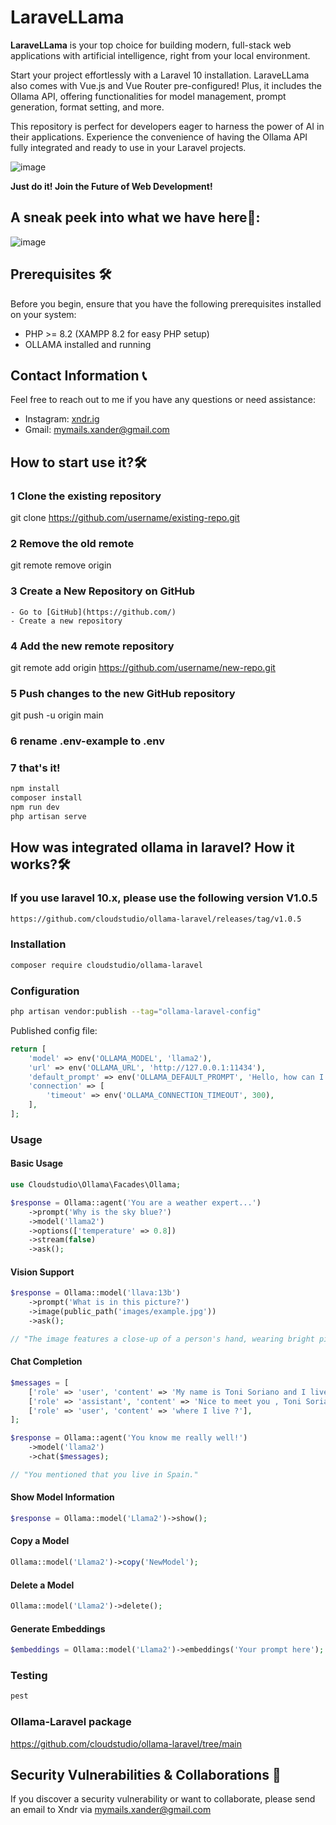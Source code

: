 # LaraveLLama

**LaraveLLama** is your top choice for building modern, full-stack web applications with artificial intelligence, right from your local environment.

Start your project effortlessly with a Laravel 10 installation. LaraveLLama also comes with Vue.js and Vue Router pre-configured! Plus, it includes the Ollama API, offering functionalities for model management, prompt generation, format setting, and more.

This repository is perfect for developers eager to harness the power of AI in their applications. Experience the convenience of having the Ollama API fully integrated and ready to use in your Laravel projects.

![image](https://github.com/xndrgit/xndr-laravellama/assets/115892862/bfb499ce-238e-4fb9-a0ef-dd0c0e3e30c1)

**Just do it! Join the Future of Web Development!**

## A sneak peek into what we have here🙈:
![image](https://github.com/xndrgit/xndr-laravellama/assets/115892862/5b166163-bbf8-4172-911d-12b0827096a4)

## Prerequisites 🛠️
Before you begin, ensure that you have the following prerequisites installed on your system:
- PHP >= 8.2 (XAMPP 8.2 for easy PHP setup)
- OLLAMA installed and running

## Contact Information 📞
Feel free to reach out to me if you have any questions or need assistance:
- Instagram: [xndr.ig](https://www.instagram.com/xndr.ig/)
- Gmail: [mymails.xander@gmail.com](mailto:mymails.xander@gmail.com)


## How to start use it?🛠

### 1 Clone the existing repository
git clone https://github.com/username/existing-repo.git

### 2 Remove the old remote 
git remote remove origin

### 3 Create a New Repository on GitHub
    - Go to [GitHub](https://github.com/)
    - Create a new repository

### 4 Add the new remote repository
git remote add origin https://github.com/username/new-repo.git

### 5 Push changes to the new GitHub repository
git push -u origin main

### 6 rename .env-example to .env

### 7 that's it!
```bash
npm install
composer install
npm run dev
php artisan serve
```

## How was integrated ollama in laravel? How it works?🛠

### If you use laravel 10.x, please use the following version V1.0.5

```bash
https://github.com/cloudstudio/ollama-laravel/releases/tag/v1.0.5
```

### Installation

```bash
composer require cloudstudio/ollama-laravel
```

### Configuration

```bash
php artisan vendor:publish --tag="ollama-laravel-config"
```

Published config file:

```php
return [
    'model' => env('OLLAMA_MODEL', 'llama2'),
    'url' => env('OLLAMA_URL', 'http://127.0.0.1:11434'),
    'default_prompt' => env('OLLAMA_DEFAULT_PROMPT', 'Hello, how can I assist you today?'),
    'connection' => [
        'timeout' => env('OLLAMA_CONNECTION_TIMEOUT', 300),
    ],
];
```

### Usage

#### Basic Usage

```php
use Cloudstudio\Ollama\Facades\Ollama;

$response = Ollama::agent('You are a weather expert...')
    ->prompt('Why is the sky blue?')
    ->model('llama2')
    ->options(['temperature' => 0.8])
    ->stream(false)
    ->ask();
```


#### Vision Support
    
```php
$response = Ollama::model('llava:13b')
    ->prompt('What is in this picture?')
    ->image(public_path('images/example.jpg')) 
    ->ask();

// "The image features a close-up of a person's hand, wearing bright pink fingernail polish and blue nail polish. In addition to the colorful nails, the hand has two tattoos – one is a cross and the other is an eye."

```

#### Chat Completion

```php
$messages = [
    ['role' => 'user', 'content' => 'My name is Toni Soriano and I live in Spain'],
    ['role' => 'assistant', 'content' => 'Nice to meet you , Toni Soriano'],
    ['role' => 'user', 'content' => 'where I live ?'],
];

$response = Ollama::agent('You know me really well!')
    ->model('llama2')
    ->chat($messages);

// "You mentioned that you live in Spain."

```

#### Show Model Information

```php
$response = Ollama::model('Llama2')->show();
```

#### Copy a Model

```php
Ollama::model('Llama2')->copy('NewModel');
```

#### Delete a Model

```php
Ollama::model('Llama2')->delete();
```

#### Generate Embeddings

```php
$embeddings = Ollama::model('Llama2')->embeddings('Your prompt here');
```

### Testing

```bash
pest
```

### Ollama-Laravel package
https://github.com/cloudstudio/ollama-laravel/tree/main

## Security Vulnerabilities & Collaborations 💌
If you discover a security vulnerability or want to collaborate, please send an email to Xndr via [mymails.xander@gmail.com](mailto:mymails.xander@gmail.com)



